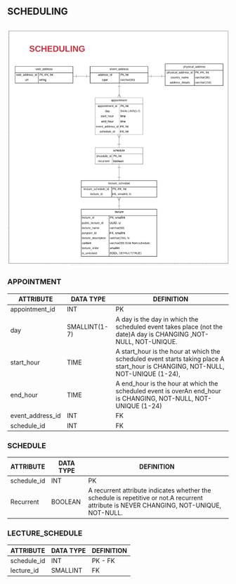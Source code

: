 ## **SCHEDULING**

## ![](./img/scheduling-model.png)

### **APPOINTMENT**

| ATTRIBUTE | DATA TYPE | DEFINITION |
| --- | --- | --- |
| appointment\_id | INT | PK |
| day | SMALLINT(1-7) | A day is the day in which the scheduled event takes place (not the date)A day is CHANGING ,NOT-NULL, NOT-UNIQUE. |
| start\_hour | TIME | A start\_hour is the hour at which the scheduled event starts taking place A start\_hour is CHANGING, NOT-NULL, NOT-UNIQUE (1-24), |
| end\_hour | TIME | A end\_hour is the hour at which the scheduled event is overAn end\_hour is CHANGING, NOT-NULL, NOT-UNIQUE (1-24) |
| event\_address\_id | INT | FK |
| schedule\_id | INT | FK |

### **SCHEDULE**

| ATTRIBUTE | DATA TYPE | DEFINITION |
| --- | --- | --- |
| schedule\_id | INT | PK |
| Recurrent | BOOLEAN | A recurrent attribute indicates whether the schedule is repetitive or not.A recurrent attribute is NEVER CHANGING, NOT-UNIQUE, NOT-NULL. |

###

### **LECTURE\_SCHEDULE**

| ATTRIBUTE | DATA TYPE | DEFINITION |
| --- | --- | --- |
| schedule\_id | INT | PK - FK |
| lecture\_id | SMALLINT | FK |
